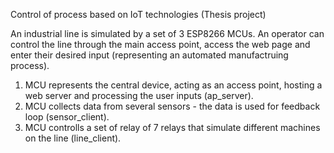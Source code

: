 Control of process based on IoT technologies (Thesis project)

An industrial line is simulated by a set of 3 ESP8266 MCUs. 
An operator can control the line through the main access point, access the web page and enter their desired input (representing an automated manufactruing process). 

1. MCU represents the central device, acting as an access point, hosting a web server and processing the user inputs (ap_server).
2. MCU collects data from several sensors - the data is used for feedback loop (sensor_client).
3. MCU controlls a set of relay of 7 relays that simulate different machines on the line (line_client).

